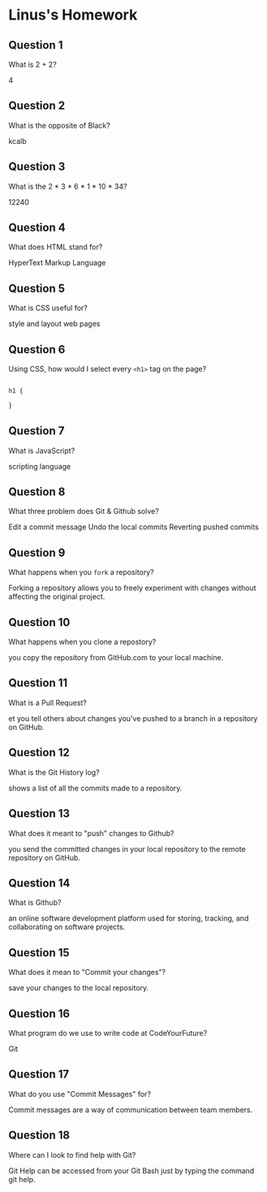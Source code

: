 # Linus's Homework

## Question 1

What is 2 + 2?

4

## Question 2

What is the opposite of Black?

kcalb

## Question 3

What is the  2 * 3 * 6 * 1 * 10 * 34?

12240

## Question 4 

What does HTML stand for?

HyperText Markup Language

## Question 5

What is CSS useful for?

style and layout web pages

## Question 6

Using CSS, how would I select every `<h1>` tag on the page?

```css

h1 {

}
```

## Question 7

What is JavaScript?

 scripting language

## Question 8

What three problem does Git & Github solve?

Edit a commit message 
Undo the local commits 
Reverting pushed commits

## Question 9

What happens when you `fork` a repository?

Forking a repository allows you to freely experiment with changes without affecting the original project.

## Question 10 

What happens when you clone a repostory?

you copy the repository from GitHub.com to your local machine.

## Question 11

What is a Pull Request?

et you tell others about changes you've pushed to a branch in a repository on GitHub.

## Question 12

What is the Git History log?

shows a list of all the commits made to a repository. 

## Question 13

What does it meant to "push" changes to Github?

you send the committed changes in your local repository to the remote repository on GitHub.

## Question 14

What is Github?

an online software development platform used for storing, tracking, and collaborating on software projects.

## Question 15

What does it mean to "Commit your changes"?

save your changes to the local repository.

## Question 16

What program do we use to write code at CodeYourFuture?

Git

## Question 17

What do you use "Commit Messages" for?

Commit messages are a way of communication between team members.

## Question 18

Where can I look to find help with Git?

Git Help can be accessed from your Git Bash just by typing the command git help.